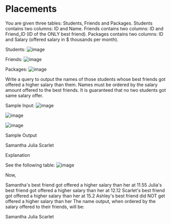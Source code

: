# Placements

You are given three tables: Students, Friends and Packages. Students contains two columns: ID and Name. Friends contains two columns: ID and Friend_ID (ID of the ONLY best 
friend). Packages contains two columns: ID and Salary (offered salary in $ thousands per month).

Students:
![image](https://user-images.githubusercontent.com/28734537/138770208-c415518e-b9df-4205-b238-7c7692c5d1dc.png)

Friends:
![image](https://user-images.githubusercontent.com/28734537/138770252-ed0edbb5-e8c4-49b5-9773-6922acd3516d.png)

Packages:
![image](https://user-images.githubusercontent.com/28734537/138770283-a4161204-b238-4b6c-be53-1b1fcfe78d28.png)

Write a query to output the names of those students whose best friends got offered a higher salary than them. Names must be ordered by the salary amount offered to the best 
friends. It is guaranteed that no two students got same salary offer.

Sample Input:
![image](https://user-images.githubusercontent.com/28734537/138770347-b575d5ab-3bff-46e2-99ee-ccf96b88214e.png)

![image](https://user-images.githubusercontent.com/28734537/138770358-7704e7aa-ce9f-4f7a-a521-ac2850566be2.png)

![image](https://user-images.githubusercontent.com/28734537/138770365-bfdef75a-ebe5-44c1-8733-5564f41d0ca3.png) 

Sample Output

Samantha
Julia
Scarlet

Explanation

See the following table:
![image](https://user-images.githubusercontent.com/28734537/138770404-acf72c25-c3d8-4edc-88fd-efd95c4c3ce6.png)

Now,

Samantha's best friend got offered a higher salary than her at 11.55
Julia's best friend got offered a higher salary than her at 12.12
Scarlet's best friend got offered a higher salary than her at 15.2
Ashley's best friend did NOT get offered a higher salary than her
The name output, when ordered by the salary offered to their friends, will be:

Samantha
Julia
Scarlet
